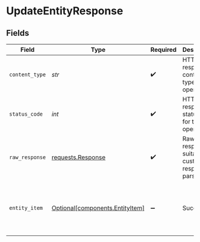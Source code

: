 # UpdateEntityResponse


## Fields

| Field                                                                                                                                                                                                                                                                                                                   | Type                                                                                                                                                                                                                                                                                                                    | Required                                                                                                                                                                                                                                                                                                                | Description                                                                                                                                                                                                                                                                                                             | Example                                                                                                                                                                                                                                                                                                                 |
| ----------------------------------------------------------------------------------------------------------------------------------------------------------------------------------------------------------------------------------------------------------------------------------------------------------------------- | ----------------------------------------------------------------------------------------------------------------------------------------------------------------------------------------------------------------------------------------------------------------------------------------------------------------------- | ----------------------------------------------------------------------------------------------------------------------------------------------------------------------------------------------------------------------------------------------------------------------------------------------------------------------- | ----------------------------------------------------------------------------------------------------------------------------------------------------------------------------------------------------------------------------------------------------------------------------------------------------------------------- | ----------------------------------------------------------------------------------------------------------------------------------------------------------------------------------------------------------------------------------------------------------------------------------------------------------------------- |
| `content_type`                                                                                                                                                                                                                                                                                                          | *str*                                                                                                                                                                                                                                                                                                                   | :heavy_check_mark:                                                                                                                                                                                                                                                                                                      | HTTP response content type for this operation                                                                                                                                                                                                                                                                           |                                                                                                                                                                                                                                                                                                                         |
| `status_code`                                                                                                                                                                                                                                                                                                           | *int*                                                                                                                                                                                                                                                                                                                   | :heavy_check_mark:                                                                                                                                                                                                                                                                                                      | HTTP response status code for this operation                                                                                                                                                                                                                                                                            |                                                                                                                                                                                                                                                                                                                         |
| `raw_response`                                                                                                                                                                                                                                                                                                          | [requests.Response](https://requests.readthedocs.io/en/latest/api/#requests.Response)                                                                                                                                                                                                                                   | :heavy_check_mark:                                                                                                                                                                                                                                                                                                      | Raw HTTP response; suitable for custom response parsing                                                                                                                                                                                                                                                                 |                                                                                                                                                                                                                                                                                                                         |
| `entity_item`                                                                                                                                                                                                                                                                                                           | [Optional[components.EntityItem]](../../models/components/entityitem.md)                                                                                                                                                                                                                                                | :heavy_minus_sign:                                                                                                                                                                                                                                                                                                      | Success                                                                                                                                                                                                                                                                                                                 | {"_id":"3fa85f64-5717-4562-b3fc-2c963f66afa6","_org":"123","_owners":[{"org_id":"123","user_id":"123"}],"_schema":"contact","_tags":["example","mock"],"_created_at":"2021-02-09T12:41:43.662Z","_updated_at":"2021-02-09T12:41:43.662Z","_acl":{"view":["org:456","org:789"],"edit":["org:456"],"delete":["org:456"]}} |